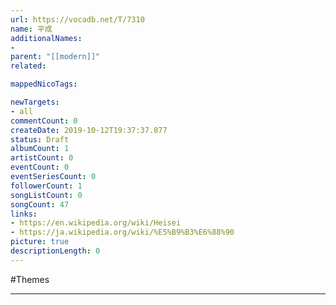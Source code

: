 ```yaml
---
url: https://vocadb.net/T/7310
name: 平成
additionalNames: 
- 
parent: "[[modern]]"
related:

mappedNicoTags:

newTargets:
- all
commentCount: 0
createDate: 2019-10-12T19:37:37.877
status: Draft
albumCount: 1
artistCount: 0
eventCount: 0
eventSeriesCount: 0
followerCount: 1
songListCount: 0
songCount: 47
links: 
- https://en.wikipedia.org/wiki/Heisei
- https://ja.wikipedia.org/wiki/%E5%B9%B3%E6%88%90
picture: true
descriptionLength: 0
---
```


#Themes



---

